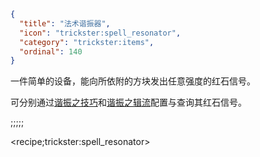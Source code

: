 ```json
{
  "title": "法术谐振器",
  "icon": "trickster:spell_resonator",
  "category": "trickster:items",
  "ordinal": 140
}
```

一件简单的设备，能向所依附的方块发出任意强度的红石信号。


可分别通过[谐振之技巧](^trickster:ploys/block#12)和[谐振之辑流](^trickster:delusions_ingresses/block#5)配置与查询其红石信号。

;;;;;

<recipe;trickster:spell_resonator>
